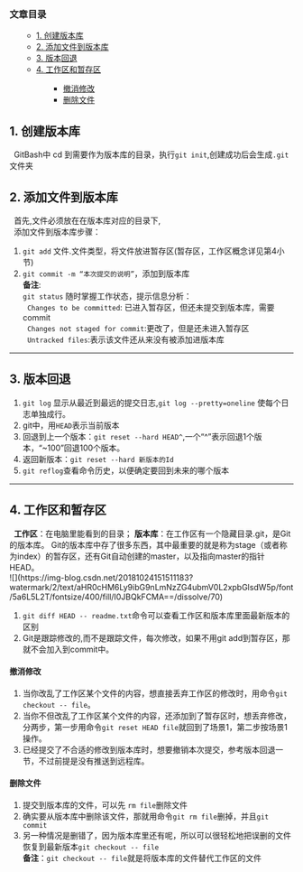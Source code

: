 </p><div class="toc"><h3><a name="t0"></a>文章目录</h3><ul><ul><li><a href="#1__3" rel="nofollow" target="_self">1. 创建版本库</a></li><li><a href="#2___5" rel="nofollow" target="_self">2.  添加文件到版本库</a></li><li><a href="#3___17" rel="nofollow" target="_self">3.  版本回退</a></li><li><a href="#4__25" rel="nofollow" target="_self">4. 工作区和暂存区</a></li><ul><ul><li><a href="#_31" rel="nofollow" target="_self">撤消修改</a></li><li><a href="#_35" rel="nofollow" target="_self">删除文件</a></li></ul></ul></ul></ul></div><p></p>
<h2><a name="t1"></a><a id="1__3" target="_blank"></a>1. 创建版本库</h2>
<p>&nbsp;&nbsp;GitBash中 cd 到需要作为版本库的目录，执行<code>git init</code>,创建成功后会生成<code>.git</code>文件夹</p>
<h2><a name="t2"></a><a id="2___5" target="_blank"></a>2.  添加文件到版本库</h2>
<p>&nbsp;&nbsp;首先,文件必须放在在版本库对应的目录下,<br>
&nbsp;&nbsp;添加文件到版本库步骤：</p>
<ol>
<li><code>git add</code> 文件.文件类型，将文件放进暂存区(暂存区，工作区概念详见第4小节)</li>
<li><code>git commit -m “本次提交的说明”</code>，添加到版本库<br>
<strong>备注</strong>:<br>
<code>git status</code> 随时掌握工作状态，提示信息分析：<br>
&nbsp;&nbsp;<code>Changes to be committed</code>: 已进入暂存区，但还未提交到版本库，需要commit<br>
&nbsp;&nbsp;<code>Changes not staged for commit</code>:更改了，但是还未进入暂存区<br>
&nbsp;&nbsp;<code>Untracked files</code>:表示该文件还从来没有被添加进版本库</li>
</ol>
<hr>
<h2><a name="t3"></a><a id="3___17" target="_blank"></a>3.  版本回退</h2>
<ol>
<li><code>git log</code> 显示从最近到最远的提交日志,<code>git log --pretty=oneline</code> 使每个日志单独成行。</li>
<li>git中，用<code>HEAD</code>表示当前版本</li>
<li>回退到上一个版本：<code>git reset --hard HEAD^</code>,一个“^”表示回退1个版本，“~100”回退100个版本。</li>
<li>返回新版本：<code>git reset --hard 新版本的Id</code></li>
<li><code>git reflog</code>查看命令历史，以便确定要回到未来的哪个版本</li>
</ol>
<hr>
<h2><a name="t4"></a><a id="4__25" target="_blank"></a>4. 工作区和暂存区</h2>
<p>&nbsp;&nbsp;<strong>工作区</strong>：在电脑里能看到的目录； <strong>版本库</strong>：在工作区有一个隐藏目录.git，是Git的版本库。 Git的版本库中存了很多东西，其中最重要的就是称为stage（或者称为index）的暂存区，还有Git自动创建的master，以及指向master的指针HEAD。<br>
![](https://img-blog.csdn.net/20181024151511183?watermark/2/text/aHR0cHM6Ly9ibG9nLmNzZG4ubmV0L2xpbGlsdW5p/font/5a6L5L2T/fontsize/400/fill/I0JBQkFCMA==/dissolve/70)
<ol>
<li><code>git diff HEAD -- readme.txt</code>命令可以查看工作区和版本库里面最新版本的区别</li>
<li>Git是跟踪修改的,而不是跟踪文件，每次修改，如果不用git add到暂存区，那就不会加入到commit中。</li>
</ol>
<h4><a id="_31" target="_blank"></a>撤消修改</h4>
<ol>
<li>当你改乱了工作区某个文件的内容，想直接丢弃工作区的修改时，用命令<code>git checkout -- file</code>。</li>
<li>当你不但改乱了工作区某个文件的内容，还添加到了暂存区时，想丢弃修改，分两步，第一步用命令<code>git reset HEAD file</code>就回到了场景1，第二步按场景1操作。</li>
<li>已经提交了不合适的修改到版本库时，想要撤销本次提交，参考版本回退一节，不过前提是没有推送到远程库。</li>
</ol>
<h4><a id="_35" target="_blank"></a>删除文件</h4>
<ol>
<li>提交到版本库的文件，可以先 <code>rm file</code>删除文件</li>
<li>确实要从版本库中删除该文件，那就用命令<code>git rm file</code>删掉，并且<code>git commit</code></li>
<li>另一种情况是删错了，因为版本库里还有呢，所以可以很轻松地把误删的文件恢复到最新版本<code>git checkout -- file</code><br>
<strong>备注</strong>：<code>git checkout -- file</code>就是将版本库的文件替代工作区的文件</li>
</ol>

   

